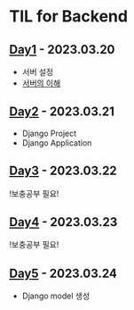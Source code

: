 # **TIL for Backend**

## **[Day1](records/0320.md)**  - 2023.03.20
- 서버 설정
- [서버의 이해](records/서버의_이해.md)

## **[Day2](records/0321.md)**  - 2023.03.21
- Django Project
- Django Application

## **[Day3](records/0322.md)**  - 2023.03.22
!보충공부 필요!
## **[Day4](records/0323.md)**  - 2023.03.23
!보충공부 필요!
## **[Day5](records/0324.md)**  - 2023.03.24
- Django model 생성
